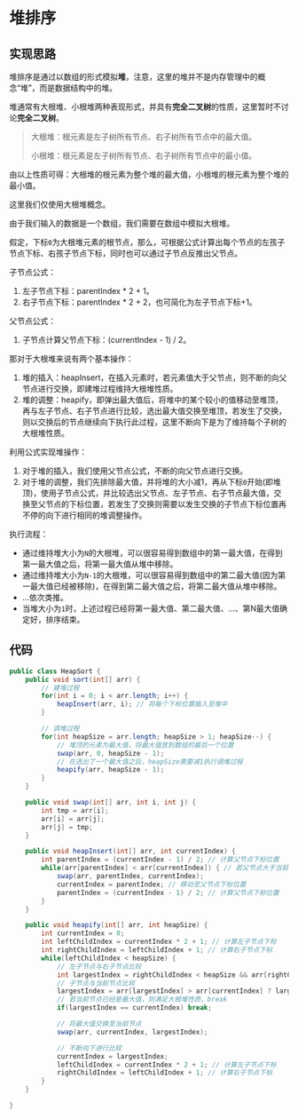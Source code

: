 # 堆排序

## 实现思路

堆排序是通过以数组的形式模拟**堆**，注意，这里的堆并不是内存管理中的概念“堆”，而是数据结构中的堆。

堆通常有大根堆、小根堆两种表现形式，并具有**完全二叉树**的性质，这里暂时不讨论**完全二叉树**。

> 大根堆：根元素是左子树所有节点、右子树所有节点中的最大值。
>
> 小根堆：根元素是左子树所有节点、右子树所有节点中的最小值。

由以上性质可得：大根堆的根元素为整个堆的最大值，小根堆的根元素为整个堆的最小值。

这里我们仅使用大根堆概念。

由于我们输入的数据是一个数组，我们需要在数组中模拟大根堆。

假定，下标`0`为大根堆元素的根节点，那么，可根据公式计算出每个节点的左孩子节点下标、右孩子节点下标，同时也可以通过子节点反推出父节点。

子节点公式：
1. 左子节点下标：parentIndex * 2 + 1。
2. 右子节点下标：parentIndex * 2 + 2，也可简化为左子节点下标+1。

父节点公式：
1. 子节点计算父节点下标：(currentIndex - 1) / 2。

那对于大根堆来说有两个基本操作：
1. 堆的插入：heapInsert，在插入元素时，若元素值大于父节点，则不断的向父节点进行交换，即建堆过程维持大根堆性质。
2. 堆的调整：heapify，即弹出最大值后，将堆中的某个较小的值移动至堆顶，再与左子节点、右子节点进行比较，选出最大值交换至堆顶，若发生了交换，则以交换后的节点继续向下执行此过程，这里不断向下是为了维持每个子树的大根堆性质。

利用公式实现堆操作：
1. 对于堆的插入，我们使用父节点公式，不断的向父节点进行交换。
2. 对于堆的调整，我们先排除最大值，并将堆的大小减1，再从下标`0`开始(即堆顶)，使用子节点公式，并比较选出父节点、左子节点、右子节点最大值，交换至父节点的下标位置，若发生了交换则需要以发生交换的子节点下标位置再不停的向下进行相同的堆调整操作。

执行流程：
- 通过维持堆大小为`N`的大根堆，可以很容易得到数组中的第一最大值，在得到第一最大值之后，将第一最大值从堆中移除。
- 通过维持堆大小为`N-1`的大根堆，可以很容易得到数组中的第二最大值(因为第一最大值已经被移除)，在得到第二最大值之后，将第二最大值从堆中移除。
- ...依次类推。
- 当堆大小为`1`时，上述过程已经将第一最大值、第二最大值、...、第N最大值确定好，排序结束。

## 代码

```java
public class HeapSort {
    public void sort(int[] arr) {
        // 建堆过程
        for(int i = 0; i < arr.length; i++) {
            heapInsert(arr, i); // 将每个下标位置插入至堆中
        }

        // 调堆过程
        for(int heapSize = arr.length; heapSize > 1; heapSize--) {
            // 堆顶的元素为最大值，将最大值放到数组的最后一个位置
            swap(arr, 0, heapSize - 1);
            // 在选出了一个最大值之后，heapSize需要减1执行调堆过程
            heapify(arr, heapSize - 1);
        }
    }

    public void swap(int[] arr, int i, int j) {
        int tmp = arr[i];
        arr[i] = arr[j];
        arr[j] = tmp;
    }

    public void heapInsert(int[] arr, int currentIndex) {
        int parentIndex = (currentIndex - 1) / 2; // 计算父节点下标位置
        while(arr[parentIndex] < arr[currentIndex]) { // 若父节点大于当前节点，则已经满足了大根堆性质，跳出循环
            swap(arr, parentIndex, currentIndex);
            currentIndex = parentIndex; // 移动至父节点下标位置
            parentIndex = (currentIndex - 1) / 2; // 计算父节点下标位置
        }
    }

    public void heapify(int[] arr, int heapSize) {
        int currentIndex = 0;
        int leftChildIndex = currentIndex * 2 + 1; // 计算左子节点下标
        int rightChildIndex = leftChildIndex + 1; // 计算右子节点下标
        while(leftChildIndex < heapSize) {
            // 左子节点与右子节点比较
            int largestIndex = rightChildIndex < heapSize && arr[rightChildIndex] > arr[leftChildIndex] ? rightChildIndex: leftChildIndex;
            // 子节点与当前节点比较
            largestIndex = arr[largestIndex] > arr[currentIndex] ? largestIndex: currentIndex;
            // 若当前节点已经是最大值，则满足大根堆性质，break
            if(largestIndex == currentIndex) break;

            // 将最大值交换至当前节点
            swap(arr, currentIndex, largestIndex);

            // 不断向下进行比较
            currentIndex = largestIndex;
            leftChildIndex = currentIndex * 2 + 1; // 计算左子节点下标
            rightChildIndex = leftChildIndex + 1; // 计算右子节点下标
        }
    }

}
```
